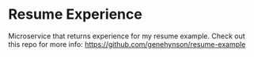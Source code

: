 # Resume Experience
Microservice that returns experience for my resume example.
Check out this repo for more info: https://github.com/genehynson/resume-example
